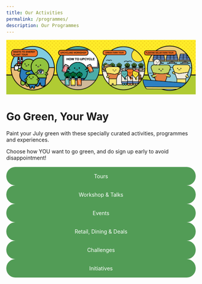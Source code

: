 ```yaml
---
title: Our Activities
permalink: /programmes/
description: Our Programmes
---
```

<style>

	
	.btn-link-wrapper {
		flex-wrap: wrap;
		margin-top: 16px;
	}
	
	@media screen and (max-width: 768px) {
		.btn-link-wrapper {
			width: 100%;
		}
	}
	
	.btn-link {
		text-align: center;
		display: block;
		color: white !important;
		background-color: #529c56;
		text-decoration: none !important;
		padding: 16px 0;
		border-radius: 24px;
		margin-bottom: 0 !important;
	}
</style>

![Banner Programmes](/images/Programmes/banner-programmes-3.png)

# Go Green, Your Way

Paint your July green with these specially curated activities, programmes and experiences.

Choose how YOU want to go green, and do sign up early to avoid disappointment! 

<div class="row btn-link-wrapper">
	<div class="col is-one-third">
		<a class="btn-link" href="/programmes/tours">Tours</a>	
	</div>
	<div class="col is-one-third">
		<a class="btn-link" href="/programmes/workshops-and-talks/">Workshop &amp; Talks</a>
	</div>
	<div class="col is-one-third">
		<a class="btn-link" href="/programmes/events/">Events</a>
	</div>
	<div class="col is-is-one-third">
		<a class="btn-link" href="/programmes/retail-dining-and-deals/">Retail,  Dining &amp; Deals</a>
	</div>
	<div class="col is-one-third">
		<a class="btn-link" href="/programmes/challenges/">Challenges</a>
	</div>
	<div class="col is-is-one-third">
		<a class="btn-link" href="/programmes/initiatives/">Initiatives</a>
	</div>
</div>

<style>
	.tx-green { color: #00A651; }
	.tx-light-green { color: #A9CB5A; }
	.tx-dark-green { color: #52A057; }
	.tx-blue { color: #71B4DA; }
	.tx-gray { color: #9B9B9B; }
	.tx-brown { color: #8B572A; }
</style>